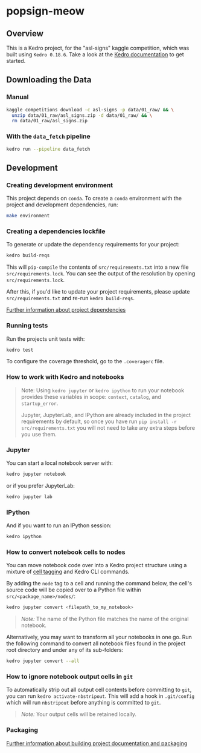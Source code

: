 # popsign-meow

## Overview

This is a Kedro project, for the "asl-signs" kaggle competition, which was built using `Kedro 0.18.6`. Take a look at the [Kedro documentation](https://kedro.readthedocs.io) to get started.

## Downloading the Data

### Manual

```bash
kaggle competitions download -c asl-signs -p data/01_raw/ && \
  unzip data/01_raw/asl_signs.zip -d data/01_raw/ && \
  rm data/01_raw/asl_signs.zip
```

### With the `data_fetch` pipeline

```bash
kedro run --pipeline data_fetch
```

## Development

### Creating development environment

This project depends on `conda`. To create a `conda` environment with the project and development dependencies, run:

```bash
make environment
```

### Creating a dependencies lockfile

To generate or update the dependency requirements for your project:

```bash
kedro build-reqs
```

This will `pip-compile` the contents of `src/requirements.txt` into a new file `src/requirements.lock`. You can see the output of the resolution by opening `src/requirements.lock`.

After this, if you'd like to update your project requirements, please update `src/requirements.txt` and re-run `kedro build-reqs`.

[Further information about project dependencies](https://kedro.readthedocs.io/en/stable/kedro_project_setup/dependencies.html#project-specific-dependencies)

### Running tests

Run the projects unit tests with:

```bash
kedro test
```

To configure the coverage threshold, go to the `.coveragerc` file.

### How to work with Kedro and notebooks

> Note: Using `kedro jupyter` or `kedro ipython` to run your notebook provides these variables in scope: `context`, `catalog`, and `startup_error`.
>
> Jupyter, JupyterLab, and IPython are already included in the project requirements by default, so once you have run `pip install -r src/requirements.txt` you will not need to take any extra steps before you use them.

### Jupyter

You can start a local notebook server with:

```bash
kedro jupyter notebook
```

or if you prefer JupyterLab:

```bash
kedro jupyter lab
```

### IPython

And if you want to run an IPython session:

```bash
kedro ipython
```

### How to convert notebook cells to nodes

You can move notebook code over into a Kedro project structure using a mixture of [cell tagging](https://jupyter-notebook.readthedocs.io/en/stable/changelog.html#release-5-0-0) and Kedro CLI commands.

By adding the `node` tag to a cell and running the command below, the cell's source code will be copied over to a Python file within `src/<package_name>/nodes/`:

```bash
kedro jupyter convert <filepath_to_my_notebook>
```
> *Note:* The name of the Python file matches the name of the original notebook.

Alternatively, you may want to transform all your notebooks in one go. Run the following command to convert all notebook files found in the project root directory and under any of its sub-folders:

```bash
kedro jupyter convert --all
```

### How to ignore notebook output cells in `git`

To automatically strip out all output cell contents before committing to `git`, you can run `kedro activate-nbstripout`. This will add a hook in `.git/config` which will run `nbstripout` before anything is committed to `git`.

> *Note:* Your output cells will be retained locally.

### Packaging

[Further information about building project documentation and packaging](https://kedro.readthedocs.io/en/stable/tutorial/package_a_project.html)
